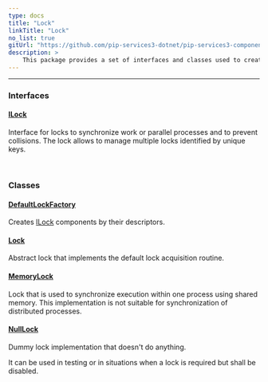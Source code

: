 ```yaml
---
type: docs
title: "Lock"
linkTitle: "Lock"
no_list: true
gitUrl: "https://github.com/pip-services3-dotnet/pip-services3-components-dotnet"
description: >
    This package provides a set of interfaces and classes used to create several types of locks.
---
```

---

<div class="module-body"> 

### Interfaces

#### [ILock](ilock)
Interface for locks to synchronize work or parallel processes and to prevent collisions.
The lock allows to manage multiple locks identified by unique keys.

<br>

### Classes

#### [DefaultLockFactory](default_lock_factory)
Creates [ILock](ilock) components by their descriptors.


#### [Lock](lock)
Abstract lock that implements the default lock acquisition routine.

#### [MemoryLock](memory_lock)
Lock that is used to synchronize execution within one process using shared memory.
This implementation is not suitable for synchronization of distributed processes.

#### [NullLock](null_lock)
Dummy lock implementation that doesn't do anything.

It can be used in testing or in situations when a lock is required
but shall be disabled.

</div>
